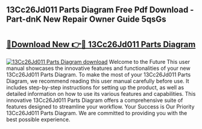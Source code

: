 ## 13Cc26Jd011 Parts Diagram Free Pdf Download - Part-dnK New Repair Owner Guide 5qsGs

# <h2><a href="http://dfrtpx.blite.top/?on=13Cc26Jd011+Parts+Diagram">🔗Download New 👉🔴 13Cc26Jd011 Parts Diagram</a></h2>

[![13Cc26Jd011 Parts Diagram download](https://i.imgur.com/lujVjoI.png)](http://dfrtpx.blite.top/?on=13Cc26Jd011+Parts+Diagram)
Welcome to the Future This user manual showcases the innovative features and functionalities of your new 13Cc26Jd011 Parts Diagram. To make the most of your 13Cc26Jd011 Parts Diagram, we recommend reading this user manual carefully before use. It includes step-by-step instructions for setting up the product, as well as detailed information on how to use its various features and capabilities. This innovative 13Cc26Jd011 Parts Diagram offers a comprehensive suite of features designed to streamline your workflow. Your Success is Our Priority 13Cc26Jd011 Parts Diagram. We are committed to providing you with the best possible experience.

